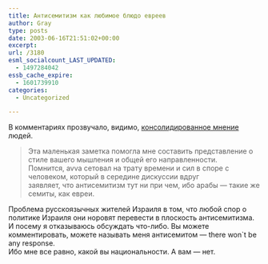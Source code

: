 ```yaml
---
title: Антисемитизм как любимое блюдо евреев
author: Gray
type: posts
date: 2003-06-16T21:51:02+00:00
excerpt:
url: /3180
esml_socialcount_LAST_UPDATED:
  - 1497284042
essb_cache_expire:
  - 1601739910
categories:
  - Uncategorized

---
```








В комментариях прозвучало, видимо, <a href="http://WWW.searchengines.ru/cgi-bin/blog/mt-comments.cgi?entry_id=997" target="_blank">консолидированное мнение</a> людей.

> Эта маленькая заметка помогла мне составить представление о стиле вашего мышления и общей его направленности.  
> Помнится, avva сетовал на трату времени и сил в споре с человеком, который в середине дискуссии вдруг  
> заявляет, что антисемитизм тут ни при чем, ибо арабы &#8212; такие же семиты, как евреи.

Проблема русскоязычных жителей Израиля в том, что любой спор о политике Израиля они норовят перевести в плоскость антисемитизма.  
И посему я отказываюсь обсуждать что-либо. Вы можете комментировать, можете называть меня антисемитом &#8212; there won\`t be any response.  
Ибо мне все равно, какой вы национальности. А вам &#8212; нет.